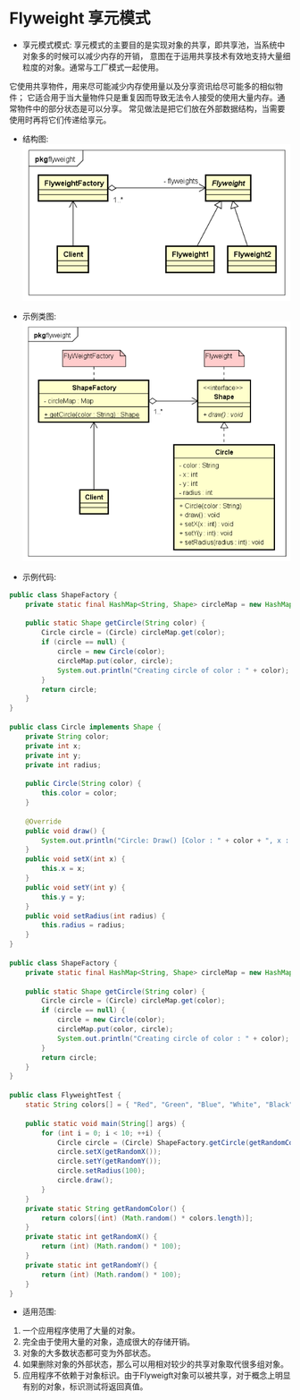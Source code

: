 # Flyweight 享元模式

- 享元模式模式:
享元模式的主要目的是实现对象的共享，即共享池，当系统中对象多的时候可以减少内存的开销，
意图在于运用共享技术有效地支持大量细粒度的对象。通常与工厂模式一起使用。

它使用共享物件，用来尽可能减少内存使用量以及分享资讯给尽可能多的相似物件；
它适合用于当大量物件只是重复因而导致无法令人接受的使用大量内存。通常物件中的部分状态是可以分享。
常见做法是把它们放在外部数据结构，当需要使用时再将它们传递给享元。

- 结构图:
![Flyweight_structure](images/13.Flyweight_structure.png)

- 示例类图:
![Flyweight_uml](images/13.Flyweight_uml.png)

- 示例代码:
```java
public class ShapeFactory {
	private static final HashMap<String, Shape> circleMap = new HashMap<String, Shape>();

	public static Shape getCircle(String color) {
		Circle circle = (Circle) circleMap.get(color);
		if (circle == null) {
			circle = new Circle(color);
			circleMap.put(color, circle);
			System.out.println("Creating circle of color : " + color);
		}
		return circle;
	}
}

public class Circle implements Shape {
	private String color;
	private int x;
	private int y;
	private int radius;

	public Circle(String color) {
		this.color = color;
	}

	@Override
	public void draw() {
		System.out.println("Circle: Draw() [Color : " + color + ", x : " + x + ", y :" + y + ", radius :" + radius);
	}
	public void setX(int x) {
		this.x = x;
	}
	public void setY(int y) {
		this.y = y;
	}
	public void setRadius(int radius) {
		this.radius = radius;
	}
}

public class ShapeFactory {
	private static final HashMap<String, Shape> circleMap = new HashMap<String, Shape>();

	public static Shape getCircle(String color) {
		Circle circle = (Circle) circleMap.get(color);
		if (circle == null) {
			circle = new Circle(color);
			circleMap.put(color, circle);
			System.out.println("Creating circle of color : " + color);
		}
		return circle;
	}
}

public class FlyweightTest {
	static String colors[] = { "Red", "Green", "Blue", "White", "Black" };

	public static void main(String[] args) {
		for (int i = 0; i < 10; ++i) {
			Circle circle = (Circle) ShapeFactory.getCircle(getRandomColor());
			circle.setX(getRandomX());
			circle.setY(getRandomY());
			circle.setRadius(100);
			circle.draw();
		}
	}
	private static String getRandomColor() {
		return colors[(int) (Math.random() * colors.length)];
	}
	private static int getRandomX() {
		return (int) (Math.random() * 100);
	}
	private static int getRandomY() {
		return (int) (Math.random() * 100);
	}
}
```
- 适用范围:
1. 一个应用程序使用了大量的对象。 
2. 完全由于使用大量的对象，造成很大的存储开销。 
3. 对象的大多数状态都可变为外部状态。 
4. 如果删除对象的外部状态，那么可以用相对较少的共享对象取代很多组对象。 
5. 应用程序不依赖于对象标识。由于Flyweigft对象可以被共享，对于概念上明显有别的对象，标识测试将返回真值。